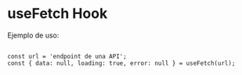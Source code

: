 # useFetch Hook

Ejemplo de uso:

```

const url = 'endpoint de una API';
const { data: null, loading: true, error: null } = useFetch(url);

```
